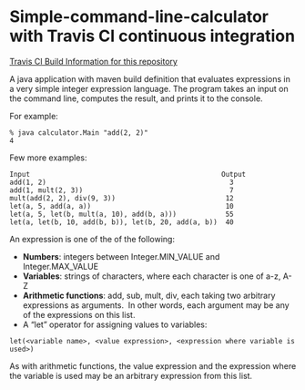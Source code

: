 # Simple-command-line-calculator with Travis CI continuous integration

[Travis CI Build Information for this repository](https://travis-ci.org/ankitbhayani/Simple-command-line-calculator/builds) 

A java application with maven build definition that evaluates expressions in a very simple integer expression language. The program takes an input on the command line, computes the result, and prints it to the console. 

For example:

```
% java calculator.Main "add(2, 2)"
4
```

Few more examples:

```
Input                                               Output
add(1, 2)                                             3
add(1, mult(2, 3))                                    7
mult(add(2, 2), div(9, 3))                           12
let(a, 5, add(a, a))                                 10
let(a, 5, let(b, mult(a, 10), add(b, a)))            55
let(a, let(b, 10, add(b, b)), let(b, 20, add(a, b))  40
```

An expression is one of the of the following:
*	**Numbers**: integers between Integer.MIN_VALUE and Integer.MAX_VALUE
*	**Variables**: strings of characters, where each character is one of a-z, A-Z
*	**Arithmetic functions**: add, sub, mult, div, each taking two arbitrary expressions as arguments.  In other words, each argument may be any of the expressions on this list.
*	A “let” operator for assigning values to variables:

```
let(<variable name>, <value expression>, <expression where variable is used>)
```

As with arithmetic functions, the value expression and the expression where the variable is used may be an arbitrary expression from this list. 
